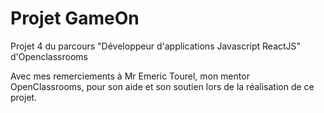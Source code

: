 # Projet GameOn

Projet 4 du parcours "Développeur d'applications Javascript ReactJS" d'Openclassrooms

Avec mes remerciements à Mr Emeric Tourel, mon mentor OpenClassrooms, pour son aide et son soutien lors de la réalisation de ce projet.



